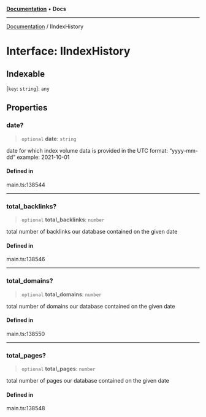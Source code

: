 [**Documentation**](../README.md) • **Docs**

***

[Documentation](../globals.md) / IIndexHistory

# Interface: IIndexHistory

## Indexable

 \[`key`: `string`\]: `any`

## Properties

### date?

> `optional` **date**: `string`

date for which index volume data is provided
in the UTC format: “yyyy-mm-dd”
example:
2021-10-01

#### Defined in

main.ts:138544

***

### total\_backlinks?

> `optional` **total\_backlinks**: `number`

total number of backlinks our database contained on the given date

#### Defined in

main.ts:138546

***

### total\_domains?

> `optional` **total\_domains**: `number`

total number of domains our database contained on the given date

#### Defined in

main.ts:138550

***

### total\_pages?

> `optional` **total\_pages**: `number`

total number of pages our database contained on the given date

#### Defined in

main.ts:138548
